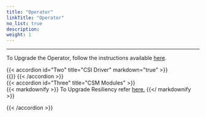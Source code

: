 ```yaml
---
title: "Operator"
linkTitle: "Operator"
no_list: true
description:
weight: 1
---
```


<hr> 

To Upgrade the Operator, follow the instructions available [here](../../../operator/upgrade).

{{< accordion id="Two" title="CSI Driver" markdown="true" >}}  
{{<include file="content/docs/getting-started/upgrade/operator/driver_upgrade.md" hideClasses="2,3,4,5">}}
{{< /accordion >}}
<br>
{{< accordion id="Three" title="CSM Modules"  >}}   
{{< markdownify >}}
To Upgrade Resiliency  refer  [here.](https://infohub.delltechnologies.com/en-us/p/best-practices-for-deployment-and-life-cycle-management-of-dell-csm-modules-1/#:~:text=Upgrades%20with%20Operator) 
{{</ markdownify >}}

{{< /accordion >}}